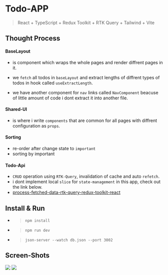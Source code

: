 # Todo-APP

> React + TypeScript + Redux Toolkit + RTK Query + Tailwind + Vite

## Thought Process

#### BaseLayout

- is component which wraps the whole pages and render diffrent pages in it.
- we `fetch` all todos in `baseLayout` and extract lengths of diffrent types of todos in hook called `useExtractLength`.

- we have another component for `nav` links called `NavComponent` beacuse of little amount of code i dont extract it into another file.

#### Shared-UI

- is where i write `components` that are common for all pages with diffrent configuration as `props`.

#### Sorting

- re-order after change state to `important`
- sorting by important

#### Todo-Api

- `CRUD` operation using `RTK-Query`, invalidation of cache and auto `refetch`.
- i dont implement local `slice` for `state-management` in this app, check out the link below.
- [process-fetched-data-rtk-query-redux-toolkit-react](https://stackoverflow.com/questions/68753347/process-fetched-data-rtk-query-redux-toolkit-react)

## Install & Run

- > `npm install`
- > `npm run dev`
- > `json-server --watch db.json --port 3002`

## Screen-Shots

<img src="https://github.com/nmolaei7878/Todo-App/assets/130120172/28b6c655-d6d3-443b-91f8-d3e6e6081eeb"  >

<img src="https://github.com/nmolaei7878/Todo-App/assets/130120172/fc4c3770-a59b-438a-a2b3-1c6196ee38d6"  >
